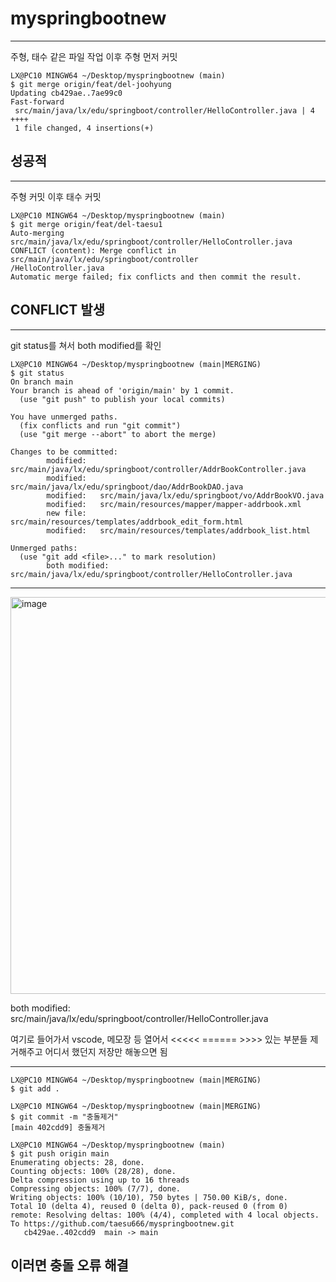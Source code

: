 # myspringbootnew


---
주형, 태수 같은 파일 작업 이후 주형 먼저 커밋
```text
LX@PC10 MINGW64 ~/Desktop/myspringbootnew (main)
$ git merge origin/feat/del-joohyung
Updating cb429ae..7ae99c0
Fast-forward
 src/main/java/lx/edu/springboot/controller/HelloController.java | 4 ++++
 1 file changed, 4 insertions(+)
```
성공적
---

---
주형 커밋 이후 태수 커밋
```text
LX@PC10 MINGW64 ~/Desktop/myspringbootnew (main)
$ git merge origin/feat/del-taesu1
Auto-merging src/main/java/lx/edu/springboot/controller/HelloController.java
CONFLICT (content): Merge conflict in src/main/java/lx/edu/springboot/controller
/HelloController.java
Automatic merge failed; fix conflicts and then commit the result.
```
CONFLICT 발생
---

---
git status를 쳐서 both modified를 확인
```text
LX@PC10 MINGW64 ~/Desktop/myspringbootnew (main|MERGING)
$ git status
On branch main
Your branch is ahead of 'origin/main' by 1 commit.
  (use "git push" to publish your local commits)

You have unmerged paths.
  (fix conflicts and run "git commit")
  (use "git merge --abort" to abort the merge)

Changes to be committed:
        modified:   src/main/java/lx/edu/springboot/controller/AddrBookController.java
        modified:   src/main/java/lx/edu/springboot/dao/AddrBookDAO.java
        modified:   src/main/java/lx/edu/springboot/vo/AddrBookVO.java
        modified:   src/main/resources/mapper/mapper-addrbook.xml
        new file:   src/main/resources/templates/addrbook_edit_form.html
        modified:   src/main/resources/templates/addrbook_list.html

Unmerged paths:
  (use "git add <file>..." to mark resolution)
        both modified:   src/main/java/lx/edu/springboot/controller/HelloController.java
```
---

<img width="1194" height="635" alt="image" src="https://github.com/user-attachments/assets/69f42d13-d6e9-4a62-840c-f163f190c64e" />

both modified:   src/main/java/lx/edu/springboot/controller/HelloController.java

여기로 들어가서 vscode, 메모장 등 열어서 <<<<< ====== >>>> 있는 부분들 제거해주고 어디서 했던지 저장만 해놓으면 됨

---
```text
LX@PC10 MINGW64 ~/Desktop/myspringbootnew (main|MERGING)
$ git add .

LX@PC10 MINGW64 ~/Desktop/myspringbootnew (main|MERGING)
$ git commit -m "충돌제거"
[main 402cdd9] 충돌제거

LX@PC10 MINGW64 ~/Desktop/myspringbootnew (main)
$ git push origin main
Enumerating objects: 28, done.
Counting objects: 100% (28/28), done.
Delta compression using up to 16 threads
Compressing objects: 100% (7/7), done.
Writing objects: 100% (10/10), 750 bytes | 750.00 KiB/s, done.
Total 10 (delta 4), reused 0 (delta 0), pack-reused 0 (from 0)
remote: Resolving deltas: 100% (4/4), completed with 4 local objects.
To https://github.com/taesu666/myspringbootnew.git
   cb429ae..402cdd9  main -> main
```
이러면 충돌 오류 해결
---
